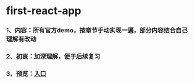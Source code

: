 # first-react-app

### 1、内容：所有官方demo，按章节手动实现一遍，部分内容结合自己理解有改动

### 2、初衷：加深理解，便于后续复习

### 3、预览：[入口]()
